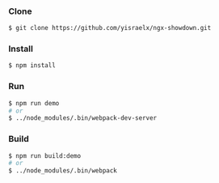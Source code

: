 ### Clone
```bash
$ git clone https://github.com/yisraelx/ngx-showdown.git
```
### Install
```bash
$ npm install
```
### Run
```bash
$ npm run demo
# or
$ ../node_modules/.bin/webpack-dev-server
```
### Build
```bash
$ npm run build:demo
# or
$ ../node_modules/.bin/webpack
```